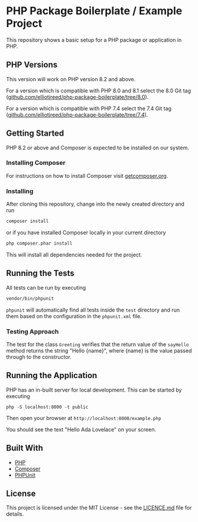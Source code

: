 # PHP Package Boilerplate / Example Project

This repository shows a basic setup for a PHP package or application in PHP.

## PHP Versions

This version will work on PHP version 8.2 and above.

For a version which is compatible with PHP 8.0 and 8.1 select the 8.0 Git tag ([github.com/elliotjreed/php-package-boilerplate/tree/8.0](https://github.com/elliotjreed/php-package-boilerplate/tree/8.0)).

For a version which is compatible with PHP 7.4 select the 7.4 Git tag ([github.com/elliotjreed/php-package-boilerplate/tree/7.4](https://github.com/elliotjreed/php-package-boilerplate/tree/7.4)).

## Getting Started

PHP 8.2 or above and Composer is expected to be installed on our system.

### Installing Composer

For instructions on how to install Composer visit [getcomposer.org](https://getcomposer.org/download/).

### Installing

After cloning this repository, change into the newly created directory and run

```bash
composer install
```

or if you have installed Composer locally in your current directory

```bash
php composer.phar install
```

This will install all dependencies needed for the project.

## Running the Tests

All tests can be run by executing

```bash
vendor/bin/phpunit
```

`phpunit` will automatically find all tests inside the `test` directory and run them based on the configuration in the `phpunit.xml` file.

### Testing Approach

The test for the class `Greeting` verifies that the return value of the `sayHello` method returns the string "Hello {name}", where {name} is the value passed through to the constructor.

## Running the Application

PHP has an in-built server for local development. This can be started by executing

```
php -S localhost:8000 -t public
```

Then open your browser at `http://localhost:8000/example.php`

You should see the text "Hello Ada Lovelace" on your screen.

## Built With

  - [PHP](https://secure.php.net/)
  - [Composer](https://getcomposer.org/)
  - [PHPUnit](https://phpunit.de/)

## License

This project is licensed under the MIT License - see the [LICENCE.md](LICENCE.md) file for details.
